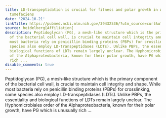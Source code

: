 ```yaml
---
title: LD-transpeptidation is crucial for fitness and polar growth in Agrobacterium
  tumefaciens
date: '2024-10-21'
linkTitle: https://pubmed.ncbi.nlm.nih.gov/39432536/?utm_source=curl&utm_medium=rss&utm_campaign=pubmed-2&utm_content=1FakS-2QOkCT8HsMOQP1bCRQ4YzyumYOmxmF0moLsQ3dFB1E9V&fc=20220326224207&ff=20241022193450&v=2.18.0.post9+e462414
source: heidelberg[Affiliation]
description: Peptidoglycan (PG), a mesh-like structure which is the primary component
  of the bacterial cell wall, is crucial to maintain cell integrity and shape. While
  most bacteria rely on penicillin binding proteins (PBPs) for crosslinking, some
  species also employ LD-transpeptidases (LDTs). Unlike PBPs, the essentiality and
  biological functions of LDTs remain largely unclear. The Hyphomicrobiales order
  of the Alphaproteobacteria, known for their polar growth, have PG which is unusually
  rich ...
disable_comments: true
---
```

Peptidoglycan (PG), a mesh-like structure which is the primary component of the bacterial cell wall, is crucial to maintain cell integrity and shape. While most bacteria rely on penicillin binding proteins (PBPs) for crosslinking, some species also employ LD-transpeptidases (LDTs). Unlike PBPs, the essentiality and biological functions of LDTs remain largely unclear. The Hyphomicrobiales order of the Alphaproteobacteria, known for their polar growth, have PG which is unusually rich ...